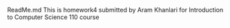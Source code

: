 ReadMe.md
This is homework4 submitted by Aram Khanlari for Introduction to Computer Science 110 course